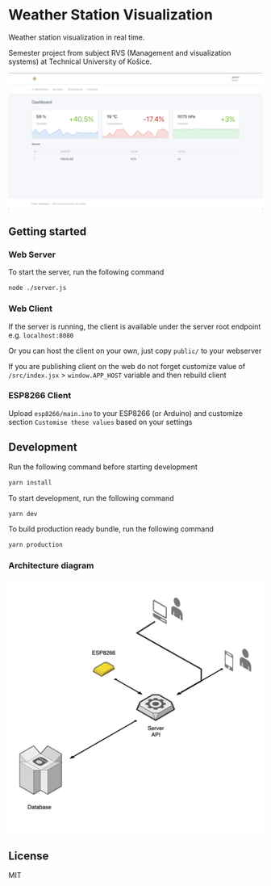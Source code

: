 # Weather Station Visualization

Weather station visualization in real time. 

Semester project from subject RVS (Management and visualization systems) at Technical University of Košice.

![preview](preview.png)

## Getting started

### Web Server

To start the server, run the following command

```bash
node ./server.js
```

### Web Client

If the server is running, the client is available under the server root endpoint e.g. `localhost:8080`

Or you can host the client on your own, just copy `public/` to your webserver

If you are publishing client on the web do not forget customize value of `/src/index.jsx` > `window.APP_HOST` variable and then rebuild client

### ESP8266 Client

Upload `esp8266/main.ino` to your ESP8266 (or Arduino) and customize section `Customise these values` based on your settings

## Development

Run the following command before starting development

```bash
yarn install
```

To start development, run the following command

```bash
yarn dev
```

To build production ready bundle, run the following command

```bash
yarn production
```

### Architecture diagram

![diagram](diagram.png)

## License

MIT
